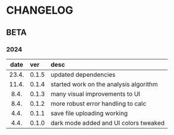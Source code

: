 # CHANGELOG

## BETA

### 2024

| date  | ver   | desc                                   |
| :---: | :---- | :------------------------------------- |
| 23.4. | 0.1.5 | updated dependencies                   |
| 11.4. | 0.1.4 | started work on the analysis algorithm |
| 8.4.  | 0.1.3 | many visual improvements to UI         |
| 8.4.  | 0.1.2 | more robust error handling to calc     |
| 4.4.  | 0.1.1 | save file uploading working            |
| 4.4.  | 0.1.0 | dark mode added and UI colors tweaked  |
